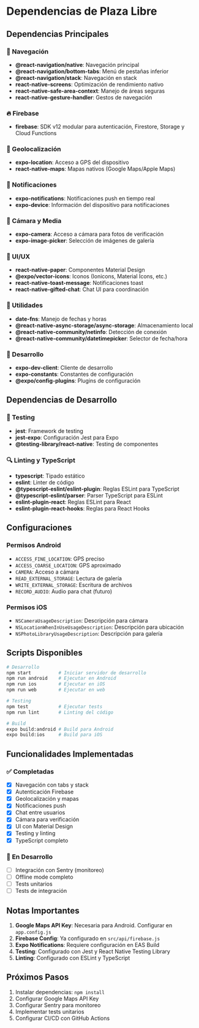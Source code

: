 # Dependencias de Plaza Libre

## Dependencias Principales

### 🧭 Navegación
- **@react-navigation/native**: Navegación principal
- **@react-navigation/bottom-tabs**: Menú de pestañas inferior
- **@react-navigation/stack**: Navegación en stack
- **react-native-screens**: Optimización de rendimiento nativo
- **react-native-safe-area-context**: Manejo de áreas seguras
- **react-native-gesture-handler**: Gestos de navegación

### 🔥 Firebase
- **firebase**: SDK v12 modular para autenticación, Firestore, Storage y Cloud Functions

### 📍 Geolocalización
- **expo-location**: Acceso a GPS del dispositivo
- **react-native-maps**: Mapas nativos (Google Maps/Apple Maps)

### 📱 Notificaciones
- **expo-notifications**: Notificaciones push en tiempo real
- **expo-device**: Información del dispositivo para notificaciones

### 📸 Cámara y Media
- **expo-camera**: Acceso a cámara para fotos de verificación
- **expo-image-picker**: Selección de imágenes de galería

### 🎨 UI/UX
- **react-native-paper**: Componentes Material Design
- **@expo/vector-icons**: Iconos (Ionicons, Material Icons, etc.)
- **react-native-toast-message**: Notificaciones toast
- **react-native-gifted-chat**: Chat UI para coordinación

### 📅 Utilidades
- **date-fns**: Manejo de fechas y horas
- **@react-native-async-storage/async-storage**: Almacenamiento local
- **@react-native-community/netinfo**: Detección de conexión
- **@react-native-community/datetimepicker**: Selector de fecha/hora

### 🔧 Desarrollo
- **expo-dev-client**: Cliente de desarrollo
- **expo-constants**: Constantes de configuración
- **@expo/config-plugins**: Plugins de configuración

## Dependencias de Desarrollo

### 🧪 Testing
- **jest**: Framework de testing
- **jest-expo**: Configuración Jest para Expo
- **@testing-library/react-native**: Testing de componentes

### 🔍 Linting y TypeScript
- **typescript**: Tipado estático
- **eslint**: Linter de código
- **@typescript-eslint/eslint-plugin**: Reglas ESLint para TypeScript
- **@typescript-eslint/parser**: Parser TypeScript para ESLint
- **eslint-plugin-react**: Reglas ESLint para React
- **eslint-plugin-react-hooks**: Reglas para React Hooks

## Configuraciones

### Permisos Android
- `ACCESS_FINE_LOCATION`: GPS preciso
- `ACCESS_COARSE_LOCATION`: GPS aproximado
- `CAMERA`: Acceso a cámara
- `READ_EXTERNAL_STORAGE`: Lectura de galería
- `WRITE_EXTERNAL_STORAGE`: Escritura de archivos
- `RECORD_AUDIO`: Audio para chat (futuro)

### Permisos iOS
- `NSCameraUsageDescription`: Descripción para cámara
- `NSLocationWhenInUseUsageDescription`: Descripción para ubicación
- `NSPhotoLibraryUsageDescription`: Descripción para galería

## Scripts Disponibles

```bash
# Desarrollo
npm start          # Iniciar servidor de desarrollo
npm run android    # Ejecutar en Android
npm run ios        # Ejecutar en iOS
npm run web        # Ejecutar en web

# Testing
npm test           # Ejecutar tests
npm run lint       # Linting del código

# Build
expo build:android # Build para Android
expo build:ios     # Build para iOS
```

## Funcionalidades Implementadas

### ✅ Completadas
- [x] Navegación con tabs y stack
- [x] Autenticación Firebase
- [x] Geolocalización y mapas
- [x] Notificaciones push
- [x] Chat entre usuarios
- [x] Cámara para verificación
- [x] UI con Material Design
- [x] Testing y linting
- [x] TypeScript completo

### 🚧 En Desarrollo
- [ ] Integración con Sentry (monitoreo)
- [ ] Offline mode completo
- [ ] Tests unitarios
- [ ] Tests de integración

## Notas Importantes

1. **Google Maps API Key**: Necesaria para Android. Configurar en `app.config.js`
2. **Firebase Config**: Ya configurado en `src/api/firebase.js`
3. **Expo Notifications**: Requiere configuración en EAS Build
4. **Testing**: Configurado con Jest y React Native Testing Library
5. **Linting**: Configurado con ESLint y TypeScript

## Próximos Pasos

1. Instalar dependencias: `npm install`
2. Configurar Google Maps API Key
3. Configurar Sentry para monitoreo
4. Implementar tests unitarios
5. Configurar CI/CD con GitHub Actions 